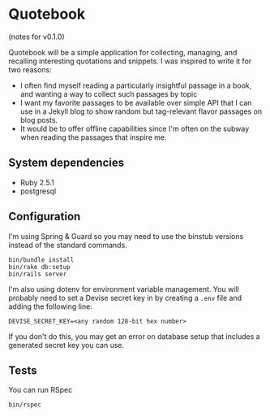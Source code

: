 # Quotebook

(notes for v0.1.0)

Quotebook will be a simple application for collecting, managing, and recalling
interesting quotations and snippets. I was inspired to write it for two reasons:

* I often find myself reading a particularly insightful passage in a
  book, and wanting a way to collect such passages by topic
* I want my favorite passages to be available over simple API that I can use in
  a Jekyll blog to show random but tag-relevant flavor passages on blog posts.
* It would be to offer offline capabilities since I'm often on the subway when
  reading the passages that inspire me.

## System dependencies

* Ruby 2.5.1
* postgresql

## Configuration

I'm using Spring & Guard so you may need to use the binstub versions instead of
the standard commands.

```
bin/bundle install
bin/rake db:setup
bin/rails server
```

I'm also using dotenv for environment variable management. You will probably
need to set a Devise secret key in by creating a `.env` file and adding the
following line:

```
DEVISE_SECRET_KEY=<any random 128-bit hex number>
```

If you don't do this, you may get an error on database setup that includes a
generated secret key you can use.

## Tests

You can run RSpec

```
bin/rspec
```
